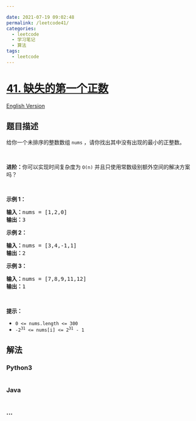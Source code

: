 ```yaml
---

date: 2021-07-19 09:02:48
permalink: /leetcode41/
categories:
  - leetcode
  - 学习笔记
  - 算法  
tags:
  - leetcode
---
```

# [41. 缺失的第一个正数](https://leetcode-cn.com/problems/first-missing-positive)

[English Version](https://cdn.jsdelivr.net/gh/doocs/leetcode@main/solution/0000-0099/0041.First%20Missing%20Positive/README_EN.md)

## 题目描述

<!-- 这里写题目描述 -->

<p>给你一个未排序的整数数组 <code>nums</code> ，请你找出其中没有出现的最小的正整数。</p>

<p> </p>

<p><strong>进阶：</strong>你可以实现时间复杂度为 <code>O(n)</code> 并且只使用常数级别额外空间的解决方案吗？</p>

<p> </p>

<p><strong>示例 1：</strong></p>

<pre>
<strong>输入：</strong>nums = [1,2,0]
<strong>输出：</strong>3
</pre>

<p><strong>示例 2：</strong></p>

<pre>
<strong>输入：</strong>nums = [3,4,-1,1]
<strong>输出：</strong>2
</pre>

<p><strong>示例 3：</strong></p>

<pre>
<strong>输入：</strong>nums = [7,8,9,11,12]
<strong>输出：</strong>1
</pre>

<p> </p>

<p><strong>提示：</strong></p>

<ul>
	<li><code>0 <= nums.length <= 300</code></li>
	<li><code>-2<sup>31</sup> <= nums[i] <= 2<sup>31</sup> - 1</code></li>
</ul>


## 解法

<!-- 这里可写通用的实现逻辑 -->

<!-- tabs:start -->

### **Python3**

<!-- 这里可写当前语言的特殊实现逻辑 -->

```python

```

### **Java**

<!-- 这里可写当前语言的特殊实现逻辑 -->

```java

```

### **...**

```

```

<!-- tabs:end -->
